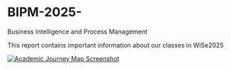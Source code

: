 # BIPM-2025-
Business Intelligence and Process Management 

This report contains important information about our classes in WiSe2025

[![Academic Journey Map Screenshot](https://raw.githubusercontent.com/itzelhgz/BIPM-2025-/main/preview.png)](https://itzelhgz.github.io/BIPM-2025-/academic_journey_map.html)
